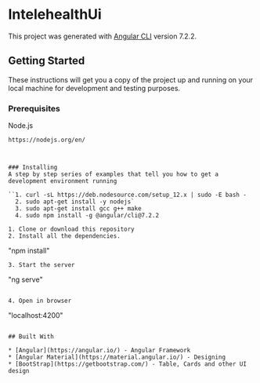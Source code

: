 # IntelehealthUi

This project was generated with [Angular CLI](https://github.com/angular/angular-cli) version 7.2.2.

## Getting Started

These instructions will get you a copy of the project up and running on your local machine for development and testing purposes.

### Prerequisites
Node.js
   ```
   https://nodejs.org/en/
   
     
    
### Installing
A step by step series of examples that tell you how to get a development environment running

   ``1. curl -sL https://deb.nodesource.com/setup_12.x | sudo -E bash -
     2. sudo apt-get install -y nodejs`
     3. sudo apt-get install gcc g++ make
     4. sudo npm install -g @angular/cli@7.2.2

1. Clone or download this repository
2. Install all the dependencies.
```
"npm install"
```    
3. Start the server
```
"ng serve"
```

4. Open in browser
```
 "localhost:4200"
```

## Built With

* [Angular](https://angular.io/) - Angular Framework
* [Angular Material](https://material.angular.io/) - Designing
* [BootStrap](https://getbootstrap.com/) - Table, Cards and other UI design
